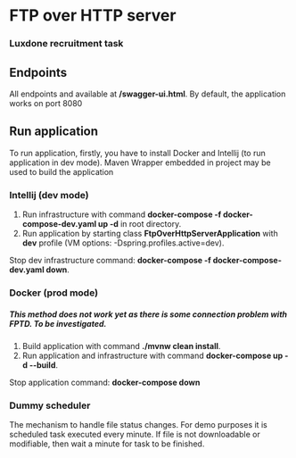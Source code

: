 # FTP over HTTP server
### Luxdone recruitment task

## Endpoints

All endpoints and available at **/swagger-ui.html**.
By default, the application works on port 8080

## Run application
To run application, firstly, you have to install Docker and Intellij (to run application in dev mode).
Maven Wrapper embedded in project may be used to build the application

### Intellij (dev mode)

1. Run infrastructure with command **docker-compose -f docker-compose-dev.yaml up -d** in root directory.
2. Run application by starting class **FtpOverHttpServerApplication** with **dev** profile (VM options: -Dspring.profiles.active=dev).

Stop dev infrastructure command: **docker-compose -f docker-compose-dev.yaml down**.

### Docker (prod mode)
##### This method does not work yet as there is some connection problem with FPTD. To be investigated. 

1. Build application with command **./mvnw clean install**.
2. Run application and infrastructure with command **docker-compose up -d --build**.

Stop application command: **docker-compose down**

### Dummy scheduler

The mechanism to handle file status changes. For demo purposes it is scheduled task executed every minute.
If file is not downloadable or modifiable, then wait a minute for task to be finished.